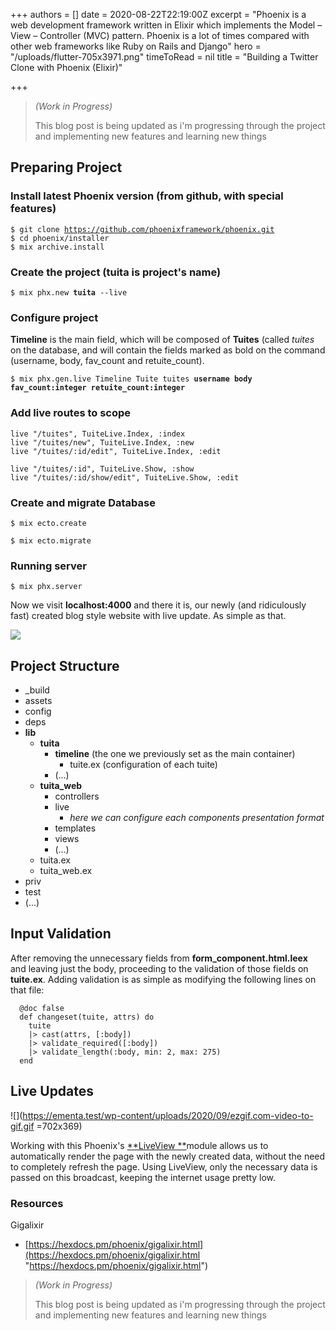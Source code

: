 +++
authors = []
date = 2020-08-22T22:19:00Z
excerpt = "Phoenix is a web development framework written in Elixir which implements the Model – View – Controller (MVC) pattern. Phoenix is a lot of times compared with other web frameworks like Ruby on Rails and Django"
hero = "/uploads/flutter-705x3971.png"
timeToRead = nil
title = "Building a Twitter Clone with Phoenix (Elixir)"

+++
> _(Work in Progress)_
>
> This blog post is being updated as i'm progressing through the project and implementing new features and learning new things

## Preparing Project

### Install latest Phoenix version (from github, with special features)

`$ git clone `[`https://github.com/phoenixframework/phoenix.git`](https://github.com/phoenixframework/phoenix.git "https://github.com/phoenixframework/phoenix.git")  
`$ cd phoenix/installer`  
`$ mix archive.install`

### Create the project (**tuita** is project's name)

`$ mix phx.new `**`tuita`**` --live`

### Configure project

**Timeline** is the main field, which will be composed of **Tuites** (called _tuites_ on the database, and will contain the fields marked as bold on the command (username, body, fav_count and retuite_count).

`$ mix phx.gen.live Timeline Tuite tuites `**`username body fav_count:integer retuite_count:integer`**

### Add live routes to scope

    live "/tuites", TuiteLive.Index, :index
    live "/tuites/new", TuiteLive.Index, :new
    live "/tuites/:id/edit", TuiteLive.Index, :edit
    
    live "/tuites/:id", TuiteLive.Show, :show
    live "/tuites/:id/show/edit", TuiteLive.Show, :edit

### Create and migrate Database

`$ mix ecto.create`

`$ mix ecto.migrate`

### Running server

`$ mix phx.server`

Now we visit **localhost:4000** and there it is, our newly (and ridiculously fast) created blog style website with live update. As simple as that.

![](https://ementa.test/wp-content/uploads/2020/09/image.png)

## Project Structure

* _build
* assets
* config
* deps
* **lib**
  * **tuita**
    * **timeline** (the one we previously set as the main container)
      * tuite.ex (configuration of each tuite)
    * (...)
  * **tuita_web**
    * controllers
    * live
      * _here we can configure each components presentation format_
    * templates
    * views
    * (...)
  * tuita.ex
  * tuita_web.ex
* priv
* test
* (...)

## Input Validation

After removing the unnecessary fields from **form_component.html.leex** and leaving just the body, proceeding to the validation of those fields on **tuite.ex**. Adding validation is as simple as modifying the following lines on that file:

      @doc false
      def changeset(tuite, attrs) do
        tuite
        |> cast(attrs, [:body])
        |> validate_required([:body])
        |> validate_length(:body, min: 2, max: 275)
      end

## Live Updates

![](https://ementa.test/wp-content/uploads/2020/09/ezgif.com-video-to-gif.gif =702x369)

Working with this Phoenix's [**LiveView **](https://hexdocs.pm/phoenix_live_view/Phoenix.LiveView.html)module allows us to automatically render the page with the newly created data, without the need to completely refresh the page. Using LiveView, only the necessary data is passed on this broadcast, keeping the internet usage pretty low.

### Resources

Gigalixir

* [https://hexdocs.pm/phoenix/gigalixir.html](https://hexdocs.pm/phoenix/gigalixir.html "https://hexdocs.pm/phoenix/gigalixir.html")

> _(Work in Progress)_
>
> This blog post is being updated as i'm progressing through the project and implementing new features and learning new things